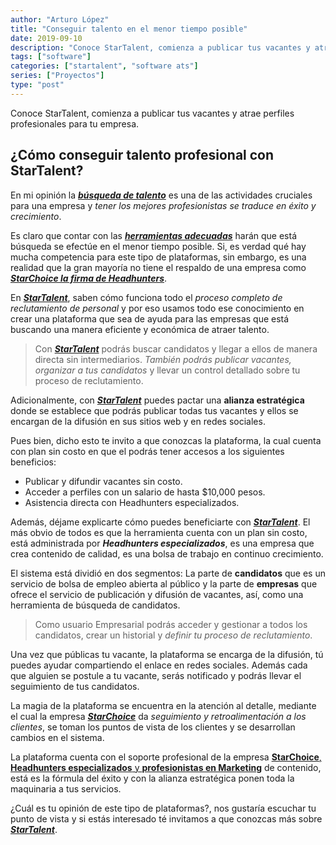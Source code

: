 ```yaml
---
author: "Arturo López"
title: "Conseguir talento en el menor tiempo posible"
date: 2019-09-10
description: "Conoce StarTalent, comienza a publicar tus vacantes y atrae perfiles profesionales para tu empresa"
tags: ["software"]
categories: ["startalent", "software ats"]
series: ["Proyectos"]
type: "post"
---
```


Conoce StarTalent, comienza a publicar tus vacantes y atrae perfiles profesionales para tu empresa.

## ¿Cómo conseguir talento profesional con StarTalent?

En mi opinión la [***búsqueda de talento***](https://startalent.mx/) es una de las actividades cruciales para una empresa y *tener los mejores profesionistas se traduce en éxito y crecimiento*.

Es claro que contar con las [***herramientas adecuadas***](https://startalent.mx/) harán que está búsqueda se efectúe en el menor tiempo posible. Si, es verdad qué hay mucha competencia para este tipo de plataformas, sin embargo, es una realidad que la gran mayoría no tiene el respaldo de una empresa como [***StarChoice la firma de Headhunters***](https://candidatos.starchoice.com.mx/).

En [***StarTalent***](https://startalent.mx/), saben cómo funciona todo el *proceso completo de reclutamiento de personal* y por eso usamos todo ese conocimiento en crear una plataforma que sea de ayuda para las empresas que está buscando una manera eficiente y económica de atraer talento.

> Con [***StarTalent***](https://startalent.mx/) podrás buscar candidatos y llegar a ellos de manera directa sin intermediarios. *También podrás publicar vacantes, organizar a tus candidatos* y llevar un control detallado sobre tu proceso de reclutamiento.

Adicionalmente, con [***StarTalent***](https://startalent.mx/) puedes pactar una **alianza estratégica** donde se establece que podrás publicar todas tus vacantes y ellos se encargan de la difusión en sus sitios web y en redes sociales.

Pues bien, dicho esto te invito a que conozcas la plataforma, la cual cuenta con plan sin costo en que el podrás tener accesos a los siguientes beneficios:

-   Publicar y difundir vacantes sin costo.
-   Acceder a perfiles con un salario de hasta $10,000 pesos.
-   Asistencia directa con Headhunters especializados.

Además, déjame explicarte cómo puedes beneficiarte con [***StarTalent***](https://startalent.mx/). El más obvio de todos es que la herramienta cuenta con un plan sin costo, está administrada por ***Headhunters especializados***, es una empresa que crea contenido de calidad, es una bolsa de trabajo en continuo crecimiento.

El sistema está dividió en dos segmentos: La parte de **candidatos** que es un servicio de bolsa de empleo abierta al público y la parte de **empresas** que ofrece el servicio de publicación y difusión de vacantes, así, como una herramienta de búsqueda de candidatos.

> Como usuario Empresarial podrás acceder y gestionar a todos los candidatos, crear un historial y *definir tu proceso de reclutamiento*.

Una vez que públicas tu vacante, la plataforma se encarga de la difusión, tú puedes ayudar compartiendo el enlace en redes sociales. Además cada que alguien se postule a tu vacante, serás notificado y podrás llevar el seguimiento de tus candidatos.

La magia de la plataforma se encuentra en la atención al detalle, mediante el cual la empresa [***StarChoice***](https://candidatos.starchoice.com.mx/) da *seguimiento y retroalimentación a los clientes*, se toman los puntos de vista de los clientes y se desarrollan cambios en el sistema.

La plataforma cuenta con el soporte profesional de la empresa [**StarChoice**, **Headhunters especializados** y **profesionistas en Marketing**](https://www.starchoice.com.mx/) de contenido, está es la fórmula del éxito y con la alianza estratégica ponen toda la maquinaria a tus servicios.

¿Cuál es tu opinión de este tipo de plataformas?, nos gustaría escuchar tu punto de vista y si estás interesado té invitamos a que conozcas más sobre [***StarTalent***](https://startalent.mx/).
